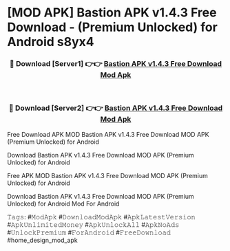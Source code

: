 # [MOD APK] Bastion APK v1.4.3 Free Download - (Premium Unlocked) for Android s8yx4



<div align="center">
<h3>🔴 Download [Server1] 👉👉 <a href="https://momento.my/?title=Bastion_APK_v1.4.3_Free_Download">Bastion APK v1.4.3 Free Download Mod Apk</a></h3><br>

<h3>🔴 Download [Server2] 👉👉 <a href="https://momento.my/?title=Bastion_APK_v1.4.3_Free_Download">Bastion APK v1.4.3 Free Download Mod Apk</a></h3>
</div>



Free Download APK MOD Bastion APK v1.4.3 Free Download MOD APK (Premium Unlocked) for Android

Download Bastion APK v1.4.3 Free Download MOD APK (Premium Unlocked) for Android

Free APK MOD Bastion APK v1.4.3 Free Download MOD APK (Premium Unlocked) for Android

Download Bastion APK v1.4.3 Free Download MOD APK (Premium Unlocked) for Android Mod For Android

𝚃𝚊𝚐𝚜: #𝙼𝚘𝚍𝙰𝚙𝚔 #𝙳𝚘𝚠𝚗𝚕𝚘𝚊𝚍𝙼𝚘𝚍𝙰𝚙𝚔 #𝙰𝚙𝚔𝙻𝚊𝚝𝚎𝚜𝚝𝚅𝚎𝚛𝚜𝚒𝚘𝚗 #𝙰𝚙𝚔𝚄𝚗𝚕𝚒𝚖𝚒𝚝𝚎𝚍𝙼𝚘𝚗𝚎𝚢 #𝙰𝚙𝚔𝚄𝚗𝚕𝚘𝚌𝚔𝙰𝚕𝚕 #𝙰𝚙𝚔𝙽𝚘𝙰𝚍𝚜 #𝚄𝚗𝚕𝚘𝚌𝚔𝙿𝚛𝚎𝚖𝚒𝚞𝚖 #𝙵𝚘𝚛𝙰𝚗𝚍𝚛𝚘𝚒𝚍 #𝙵𝚛𝚎𝚎𝙳𝚘𝚠𝚗𝚕𝚘𝚊𝚍 #home_design_mod_apk
